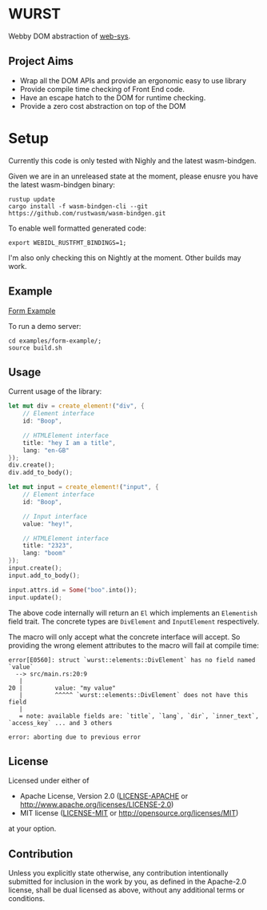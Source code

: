 # WURST

Webby DOM abstraction of [web-sys](https://rustwasm.github.io/wasm-bindgen/api/web_sys/).

## Project Aims

- Wrap all the DOM APIs and provide an ergonomic easy to use library
- Provide compile time checking of Front End code.
- Have an escape hatch to the DOM for runtime checking.
- Provide a zero cost abstraction on top of the DOM

# Setup

Currently this code is only tested with Nighly and the latest wasm-bindgen.

Given we are in an unreleased state at the moment, please enusre you have the latest wasm-bindgen binary:

```
rustup update
cargo install -f wasm-bindgen-cli --git https://github.com/rustwasm/wasm-bindgen.git
```

To enable well formatted generated code:
```
export WEBIDL_RUSTFMT_BINDINGS=1;
```

I'm also only checking this on Nightly at the moment. Other builds may work.

## Example

[Form Example](/examples/form-example/src/lib.rs)

To run a demo server:
```
cd examples/form-example/;
source build.sh
```

## Usage

Current usage of the library:

```rust
let mut div = create_element!("div", {
    // Element interface
    id: "Boop",

    // HTMLElement interface
    title: "hey I am a title",
    lang: "en-GB"
});
div.create();
div.add_to_body();

let mut input = create_element!("input", {
    // Element interface
    id: "Boop",

    // Input interface
    value: "hey!",

    // HTMLElement interface
    title: "2323",
    lang: "boom"
});
input.create();
input.add_to_body();

input.attrs.id = Some("boo".into());
input.update();
```

The above code internally will return an `El` which implements an `Elementish` field trait.
The concrete types are `DivElement` and `InputElement` respectively.

The macro will only accept what the concrete interface will accept. So providing the wrong element attributes to the macro will fail at compile time:

```
error[E0560]: struct `wurst::elements::DivElement` has no field named `value`
  --> src/main.rs:20:9
   |
20 |         value: "my value"
   |         ^^^^^ `wurst::elements::DivElement` does not have this field
   |
   = note: available fields are: `title`, `lang`, `dir`, `inner_text`, `access_key` ... and 3 others

error: aborting due to previous error
```


## License

Licensed under either of

 * Apache License, Version 2.0
   ([LICENSE-APACHE](LICENSE-APACHE) or http://www.apache.org/licenses/LICENSE-2.0)
 * MIT license
   ([LICENSE-MIT](LICENSE-MIT) or http://opensource.org/licenses/MIT)

at your option.

## Contribution

Unless you explicitly state otherwise, any contribution intentionally submitted
for inclusion in the work by you, as defined in the Apache-2.0 license, shall be
dual licensed as above, without any additional terms or conditions.
